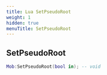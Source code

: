 ```yaml
---
title: Lua SetPseudoRoot
weight: 1
hidden: true
menuTitle: SetPseudoRoot
---
```

## SetPseudoRoot
```lua
Mob:SetPseudoRoot(bool in); -- void
```